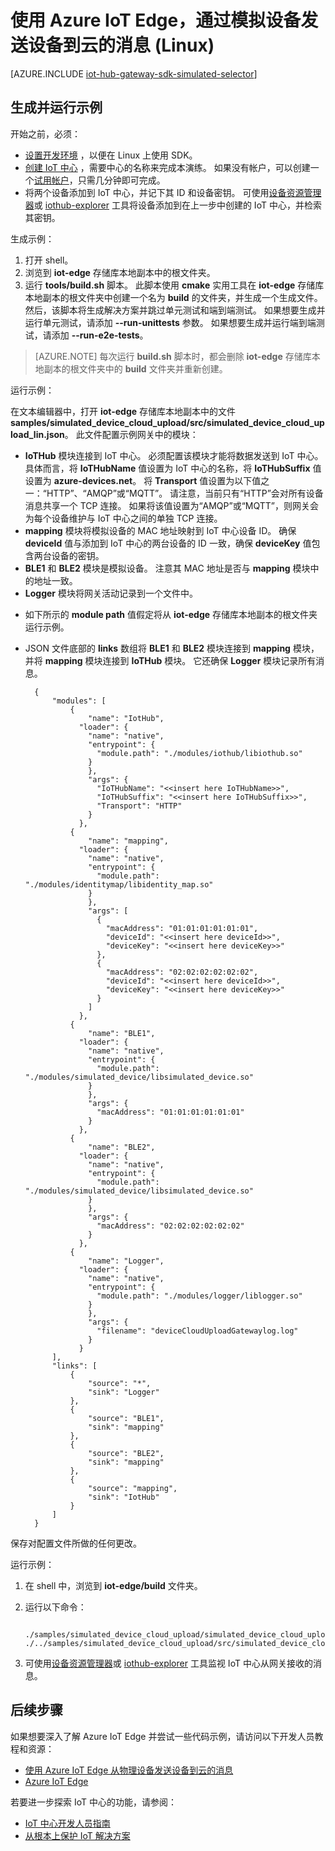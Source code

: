 <properties
    pageTitle="使用 Azure IoT Edge 模拟设备 (Linux) | Azure"
    description="如何在 Linux 上使用 Azure IoT Edge 创建模拟设备，从而通过网关将遥测数据发送到 IoT 中心。"
    services="iot-hub"
    documentationcenter=""
    author="chipalost"
    manager="timlt"
    editor="" />
<tags
    ms.assetid="11e7bf28-ee3d-48d6-a386-eb506c7a31cf"
    ms.service="iot-hub"
    ms.devlang="cpp"
    ms.topic="article"
    ms.tgt_pltfrm="na"
    ms.workload="na"
    ms.date="02/08/2017"
    wacn.date="06/05/2017"
    ms.author="v-yiso" />


# <a name="use-azure-iot-edge-to-send-device-to-cloud-messages-with-a-simulated-device-linux"></a>使用 Azure IoT Edge，通过模拟设备发送设备到云的消息 (Linux)
[AZURE.INCLUDE [iot-hub-gateway-sdk-simulated-selector](../../includes/iot-hub-gateway-sdk-simulated-selector.md)]

## <a name="build-and-run-the-sample"></a>生成并运行示例

开始之前，必须：

* [设置开发环境][lnk-setupdevbox] ，以便在 Linux 上使用 SDK。
* [创建 IoT 中心][lnk-create-hub] ，需要中心的名称来完成本演练。 如果没有帐户，可以创建一个[试用帐户][lnk-free-trial]，只需几分钟即可完成。
* 将两个设备添加到 IoT 中心，并记下其 ID 和设备密钥。 可使用[设备资源管理器][lnk-device-explorer]或 [iothub-explorer][lnk-iothub-explorer] 工具将设备添加到在上一步中创建的 IoT 中心，并检索其密钥。

生成示例：

1. 打开 shell。
2. 浏览到 **iot-edge** 存储库本地副本中的根文件夹。
3. 运行 **tools/build.sh** 脚本。 此脚本使用 **cmake** 实用工具在 **iot-edge** 存储库本地副本的根文件夹中创建一个名为 **build** 的文件夹，并生成一个生成文件。 然后，该脚本将生成解决方案并跳过单元测试和端到端测试。 如果想要生成并运行单元测试，请添加 **--run-unittests** 参数。 如果想要生成并运行端到端测试，请添加 **--run-e2e-tests**。 

> [AZURE.NOTE]
> 每次运行 **build.sh** 脚本时，都会删除 **iot-edge** 存储库本地副本的根文件夹中的 **build** 文件夹并重新创建。
> 
> 

运行示例：

在文本编辑器中，打开 **iot-edge** 存储库本地副本中的文件 **samples/simulated_device_cloud_upload/src/simulated_device_cloud_upload_lin.json**。 此文件配置示例网关中的模块：

- **IoTHub** 模块连接到 IoT 中心。 必须配置该模块才能将数据发送到 IoT 中心。 具体而言，将 **IoTHubName** 值设置为 IoT 中心的名称，将 **IoTHubSuffix** 值设置为 **azure-devices.net**。 将 **Transport** 值设置为以下值之一：“HTTP”、“AMQP”或“MQTT”。 请注意，当前只有“HTTP”会对所有设备消息共享一个 TCP 连接。 如果将该值设置为“AMQP”或“MQTT”，则网关会为每个设备维护与 IoT 中心之间的单独 TCP 连接。
- **mapping** 模块将模拟设备的 MAC 地址映射到 IoT 中心设备 ID。 确保 **deviceId** 值与添加到 IoT 中心的两台设备的 ID 一致，确保 **deviceKey** 值包含两台设备的密钥。
- **BLE1** 和 **BLE2** 模块是模拟设备。 注意其 MAC 地址是否与 **mapping** 模块中的地址一致。
- **Logger** 模块将网关活动记录到一个文件中。
* 如下所示的 **module path** 值假定将从 **iot-edge** 存储库本地副本的根文件夹运行示例。
- JSON 文件底部的 **links** 数组将 **BLE1** 和 **BLE2** 模块连接到 **mapping** 模块，并将 **mapping** 模块连接到 **IoTHub** 模块。 它还确保 **Logger** 模块记录所有消息。

        {
            "modules": [
                {
                    "name": "IotHub",
                  "loader": {
                    "name": "native",
                    "entrypoint": {
                      "module.path": "./modules/iothub/libiothub.so"
                    }
                    },
                    "args": {
                      "IoTHubName": "<<insert here IoTHubName>>",
                      "IoTHubSuffix": "<<insert here IoTHubSuffix>>",
                      "Transport": "HTTP"
                    }
                  },
                {
                    "name": "mapping",
                  "loader": {
                    "name": "native",
                    "entrypoint": {
                      "module.path": "./modules/identitymap/libidentity_map.so"
                    }
                    },
                    "args": [
                      {
                        "macAddress": "01:01:01:01:01:01",
                        "deviceId": "<<insert here deviceId>>",
                        "deviceKey": "<<insert here deviceKey>>"
                      },
                      {
                        "macAddress": "02:02:02:02:02:02",
                        "deviceId": "<<insert here deviceId>>",
                        "deviceKey": "<<insert here deviceKey>>"
                      }
                    ]
                  },
                {
                    "name": "BLE1",
                  "loader": {
                    "name": "native",
                    "entrypoint": {
                      "module.path": "./modules/simulated_device/libsimulated_device.so"
                    }
                    },
                    "args": {
                      "macAddress": "01:01:01:01:01:01"
                    }
                  },
                {
                    "name": "BLE2",
                  "loader": {
                    "name": "native",
                    "entrypoint": {
                      "module.path": "./modules/simulated_device/libsimulated_device.so"
                    }
                    },
                    "args": {
                      "macAddress": "02:02:02:02:02:02"
                    }
                  },
                {
                    "name": "Logger",
                  "loader": {
                    "name": "native",
                    "entrypoint": {
                      "module.path": "./modules/logger/liblogger.so"
                    }
                    },
                    "args": {
                      "filename": "deviceCloudUploadGatewaylog.log"
                    }
                  }
            ],
            "links": [
                {
                    "source": "*",
                    "sink": "Logger"
                },
                {
                    "source": "BLE1",
                    "sink": "mapping"
                },
                {
                    "source": "BLE2",
                    "sink": "mapping"
                },
                {
                    "source": "mapping",
                    "sink": "IotHub"
                }
            ]
        }


保存对配置文件所做的任何更改。

运行示例：

1. 在 shell 中，浏览到 **iot-edge/build** 文件夹。
2. 运行以下命令：

        ./samples/simulated_device_cloud_upload/simulated_device_cloud_upload_sample ./../samples/simulated_device_cloud_upload/src/simulated_device_cloud_upload_lin.json

3. 可使用[设备资源管理器][lnk-device-explorer]或 [iothub-explorer][lnk-iothub-explorer] 工具监视 IoT 中心从网关接收的消息。

## <a name="next-steps"></a>后续步骤
如果想要深入了解 Azure IoT Edge 并尝试一些代码示例，请访问以下开发人员教程和资源：

* [使用 Azure IoT Edge 从物理设备发送设备到云的消息][lnk-physical-device]
* [Azure IoT Edge][lnk-gateway-sdk]

若要进一步探索 IoT 中心的功能，请参阅：

- [IoT 中心开发人员指南][lnk-devguide]
- [从根本上保护 IoT 解决方案][lnk-securing]

<!-- Links -->
[lnk-setupdevbox]: https://github.com/Azure/iot-edge/blob/master/doc/devbox_setup.md
[lnk-free-trial]: /pricing/1rmb-trial/
[lnk-device-explorer]: https://github.com/Azure/azure-iot-sdk-csharp/tree/master/tools/DeviceExplorer
[lnk-iothub-explorer]: https://github.com/Azure/iothub-explorer/blob/master/readme.md
[lnk-gateway-sdk]: https://github.com/Azure/iot-edge/

[lnk-physical-device]: /documentation/articles/iot-hub-gateway-sdk-physical-device/

[lnk-devguide]: /documentation/articles/iot-hub-devguide/
[lnk-securing]: /documentation/articles/iot-hub-security-ground-up/
[lnk-create-hub]: /documentation/articles/iot-hub-create-through-portal/
